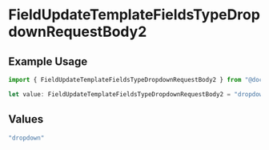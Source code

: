 # FieldUpdateTemplateFieldsTypeDropdownRequestBody2

## Example Usage

```typescript
import { FieldUpdateTemplateFieldsTypeDropdownRequestBody2 } from "@documenso/sdk-typescript/models/operations";

let value: FieldUpdateTemplateFieldsTypeDropdownRequestBody2 = "dropdown";
```

## Values

```typescript
"dropdown"
```